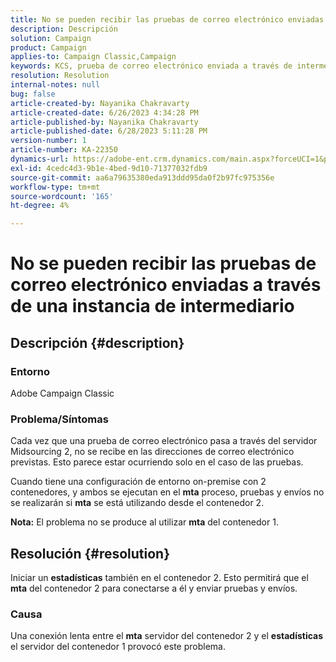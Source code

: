 ```yaml
---
title: No se pueden recibir las pruebas de correo electrónico enviadas a través de una instancia de intermediario
description: Descripción
solution: Campaign
product: Campaign
applies-to: Campaign Classic,Campaign
keywords: KCS, prueba de correo electrónico enviada a través de intermediario no recibida, ACC, campaña clásica
resolution: Resolution
internal-notes: null
bug: false
article-created-by: Nayanika Chakravarty
article-created-date: 6/26/2023 4:34:28 PM
article-published-by: Nayanika Chakravarty
article-published-date: 6/28/2023 5:11:28 PM
version-number: 1
article-number: KA-22350
dynamics-url: https://adobe-ent.crm.dynamics.com/main.aspx?forceUCI=1&pagetype=entityrecord&etn=knowledgearticle&id=f2028650-3f14-ee11-8f6e-6045bd006239
exl-id: 4cedc4d3-9b1e-4bed-9d10-71377032fdb9
source-git-commit: aa6a79635380eda913ddd95da0f2b97fc975356e
workflow-type: tm+mt
source-wordcount: '165'
ht-degree: 4%

---
```


# No se pueden recibir las pruebas de correo electrónico enviadas a través de una instancia de intermediario

## Descripción {#description}


### Entorno

Adobe Campaign Classic

### Problema/Síntomas

Cada vez que una prueba de correo electrónico pasa a través del servidor Midsourcing 2, no se recibe en las direcciones de correo electrónico previstas. Esto parece estar ocurriendo solo en el caso de las pruebas.

Cuando tiene una configuración de entorno on-premise con 2 contenedores, y ambos se ejecutan en el <b>mta</b> proceso, pruebas y envíos no se realizarán si <b>mta</b> se está utilizando desde el contenedor 2.

<b>Nota:</b> El problema no se produce al utilizar <b>mta</b> del contenedor 1.


## Resolución {#resolution}


Iniciar un <b>estadísticas</b> también en el contenedor 2. Esto permitirá que el <b>mta</b> del contenedor 2 para conectarse a él y enviar pruebas y envíos.

### Causa

Una conexión lenta entre el <b>mta</b> servidor del contenedor 2 y el <b>estadísticas</b> el servidor del contenedor 1 provocó este problema.
